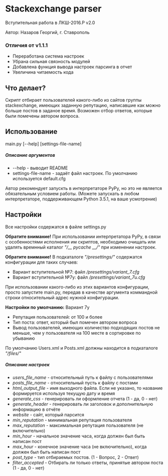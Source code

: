 # Stackexchange parser

Вступительная работа в ЛКШ-2016.P v2.0

Автор: Назаров Георгий, г. Ставрополь

### Отличия от v1.1.1
* Переработана система настроек
* Убрана сильная связность модулей
* Добавлена функция вывода настроек парсинга в отчет
* Увеличина читаемость кода

## Что делает?

Скрипт отбирает пользователей какого-либо из сайтов группы stackexchange, имеющих заданную репутацию, написавшие как можно больше постов в заданое время.
Возможен отбор ответов, которые были помечены автором вопроса.

## Использование

main.py [--help] [settings-file-name]

##### Описание аргументов
* --help - выводит README
* settings-file-name - задаёт файл настроек. По умолчанию используется default.cfg

Автор рекомендует запускть в интерпретаторе PyPy, но это не является обязательным условием работы. (Можете запускать в любом интерпретаторе, поддерживающем Python 3.5.1, на ваше усмотрение)

## Настройки

Все настройки содержатся в файле settings.py

**Обратите внимание!**
При использовании интерпретатора PyPy, в связи с особенностями исполнения им скриптов, необходимо очищать или удалять времнный каталог *"/__ pycache __/"* при изменении настроек.

**Обратите внимание!**
В подкаталоге *"/presettings/"* содержатся конфигурации для таких случаев:

* Вариант вступительной №7: файл */presettings/variant_7.cfg*
* Вариант вступительной №7у: файл */presettings/variant_7u.cfg*

При использовании какого-либо из этих вариантов конфигурации, просто запустите main.py, передав в качестве аргумента коммандной строки относительный адрес нужной конфигурации.

**Настройки по умолчанию:**
Вариант 7у
* Репутация пользователей: от 100 и более
* Тип поста: ответ, который был помечен автором вопроса
* Вывод пользователей, имеющих количество подходящих постов не меньше, чем у пользователя на 100 месте в сортировке по убыванию

По умолчанию Users.xml и Posts.xml должны находится в подкаталоге *"/files/"*

##### Описание настроек

* _users_file_name_ - относительный путь к файлу с пользователями
* _posts_file_name_ - относительный пусть к файлу с постами
* _html_output_file_ - имя выходного файла. Если не указано, то название формируется используя текущую дату и время
* _generate_css_ - генерировать ли оформление отчета (1 - да, 0 - нет)
* _generate_header_ - генерировать ли заголовок и дополнительную информацию в отчёте
* _website_ - сайт, который парсится
* _min_reputation_ - минимальная репутация пользователя
* _max_reputation_ - максимальная репутация пользователя (не включительно)
* _min_hour_ - начальное значение часа, когда должен был быть написан пост
* _max_hour_ - конечное значение часа (не включительно), когда должен был быть написан пост
* _post_type_ - тип отбираемых постов. (1 - Вопрос, 2 - Ответ)
* _filter_accepted_ - Отбирать ли только ответы, принятые автором поста (1 - да, 0 - нет)